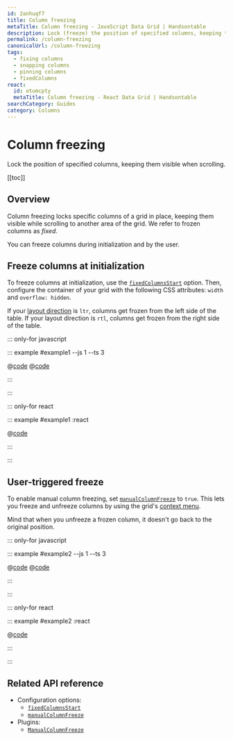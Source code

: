 ```yaml
---
id: 2anhuqf7
title: Column freezing
metaTitle: Column freezing - JavaScript Data Grid | Handsontable
description: Lock (freeze) the position of specified columns, keeping them visible while scrolling to another area of the grid.
permalink: /column-freezing
canonicalUrl: /column-freezing
tags:
  - fixing columns
  - snapping columns
  - pinning columns
  - fixedColumns
react:
  id: otumcpty
  metaTitle: Column freezing - React Data Grid | Handsontable
searchCategory: Guides
category: Columns
---
```


# Column freezing

Lock the position of specified columns, keeping them visible when scrolling.

[[toc]]

## Overview

Column freezing locks specific columns of a grid in place, keeping them visible while scrolling to
another area of the grid. We refer to frozen columns as _fixed_.

You can freeze columns during initialization and by the user.

## Freeze columns at initialization

To freeze columns at initialization, use the [`fixedColumnsStart`](@/api/options.md#fixedcolumnsstart) option. Then, configure the container of your grid with the following CSS attributes: `width` and
`overflow: hidden`.

If your [layout direction](@/guides/internationalization/layout-direction/layout-direction.md) is `ltr`, columns get frozen from the left side of the table. If your layout direction is `rtl`, columns get frozen from the right side of the table.

::: only-for javascript

::: example #example1 --js 1 --ts 3

@[code](@/content/guides/columns/column-freezing/javascript/example1.js)
@[code](@/content/guides/columns/column-freezing/javascript/example1.ts)

:::

:::

::: only-for react

::: example #example1 :react

@[code](@/content/guides/columns/column-freezing/react/example1.jsx)

:::

:::

## User-triggered freeze

To enable manual column freezing, set [`manualColumnFreeze`](@/api/options.md#manualcolumnfreeze) to `true`. This lets you freeze and unfreeze columns by using the grid's [context menu](@/guides/accessories-and-menus/context-menu/context-menu.md).

Mind that when you unfreeze a frozen column, it doesn't go back to the original position.

::: only-for javascript

::: example #example2 --js 1 --ts 3

@[code](@/content/guides/columns/column-freezing/javascript/example2.js)
@[code](@/content/guides/columns/column-freezing/javascript/example2.ts)

:::

:::

::: only-for react

::: example #example2 :react

@[code](@/content/guides/columns/column-freezing/react/example2.jsx)

:::

:::

## Related API reference

- Configuration options:
  - [`fixedColumnsStart`](@/api/options.md#fixedcolumnsstart)
  - [`manualColumnFreeze`](@/api/options.md#manualcolumnfreeze)
- Plugins:
  - [`ManualColumnFreeze`](@/api/manualColumnFreeze.md)
